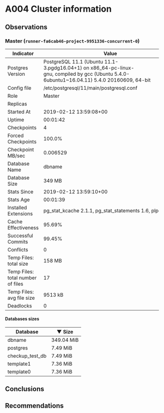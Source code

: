 # A004 Cluster information #

## Observations ##


### Master (`runner-fa6cab46-project-9951336-concurrent-0`) ###

 Indicator | Value
-----------|-------
Postgres Version | PostgreSQL&nbsp;11.1&nbsp;(Ubuntu&nbsp;11.1-3.pgdg16.04+1)&nbsp;on&nbsp;x86_64-pc-linux-gnu,&nbsp;compiled&nbsp;by&nbsp;gcc&nbsp;(Ubuntu&nbsp;5.4.0-6ubuntu1~16.04.11)&nbsp;5.4.0&nbsp;20160609,&nbsp;64-bit
Config file | /etc/postgresql/11/main/postgresql.conf
Role | Master
Replicas | 
Started At | 2019-02-12&nbsp;13:59:08+00
Uptime | 00:01:42
Checkpoints | 4
Forced Checkpoints | 100.0%
Checkpoint MB/sec | 0.006529
Database Name | dbname
Database Size | 349&nbsp;MB
Stats Since | 2019-02-12&nbsp;13:59:10+00
Stats Age | 00:01:39
Installed Extensions | pg_stat_kcache&nbsp;2.1.1,&nbsp;pg_stat_statements&nbsp;1.6,&nbsp;plpgsql&nbsp;1.0
Cache Effectiveness | 95.69%
Successful Commits | 99.45%
Conflicts | 0
Temp Files: total size | 158&nbsp;MB
Temp Files: total number of files | 17
Temp Files: avg file size | 9513&nbsp;kB
Deadlocks | 0

#### Databases sizes ####
Database | &#9660;&nbsp;Size
---------|------
dbname | 349.04 MiB
postgres | 7.49 MiB
checkup_test_db | 7.49 MiB
template1 | 7.36 MiB
template0 | 7.36 MiB


## Conclusions ##


## Recommendations ##

